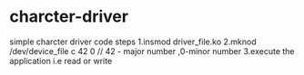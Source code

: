 # charcter-driver
simple charcter driver code
steps
1.insmod driver_file.ko
2.mknod /dev/device_file c 42 0 // 42 - major number ,0-minor number
3.execute the application i.e read or write
